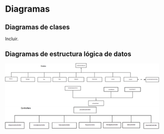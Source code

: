 # Diagramas

## Diagramas de clases

Incluir.

## Diagramas de estructura lógica de datos


![Diagrama modelos](images/Diagrama1.png)
![Diagrama controllers](images/Diagrama2.png)
